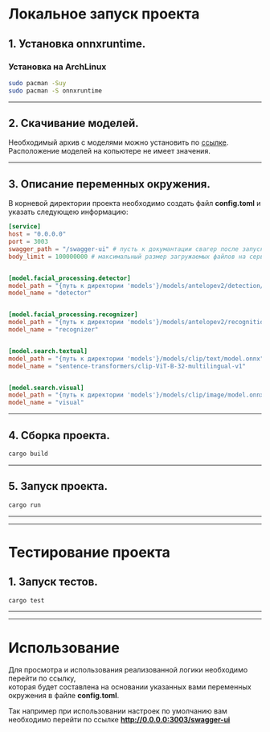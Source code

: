 # Локальное запуск проекта


## 1. Установка onnxruntime.

### Установка на ArchLinux
``` zsh
sudo pacman -Suy
sudo pacman -S onnxruntime
```

---

## 2. Скачивание моделей.

Необходимый архив с моделями можно установить по [ссылке](https://disk.yandex.ru/d/10OegiujsUYQ1A).\
Расположение моделей на копьютере не имеет значения.

---

## 3. Описание переменных окружения.

В корневой директории проекта необходимо создать файл **config.toml** и указать следующею информацию:

``` toml
[service]
host = "0.0.0.0"
port = 3003
swagger_path = "/swagger-ui" # пусть к докумантации свагер после запуска проекта
body_limit = 100000000 # максимальный размер загружаемых файлов на сервер (в байтах)


[model.facial_processing.detector]
model_path = "{путь к директории 'models'}/models/antelopev2/detection/model.onnx"
model_name = "detector"


[model.facial_processing.recognizer]
model_path = "{путь к директории 'models'}/models/antelopev2/recognition/model.onnx"
model_name = "recognizer"


[model.search.textual]
model_path = "{путь к директории 'models'}/models/clip/text/model.onnx"
model_name = "sentence-transformers/clip-ViT-B-32-multilingual-v1"


[model.search.visual]
model_path = "{путь к директории 'models'}/models/clip/image/model.onnx"
model_name = "visual"
```

---

## 4. Сборка проекта.

``` zsh
cargo build
```

---

## 5. Запуск проекта.

``` zsh
cargo run
```

---
---

# Тестирование проекта


## 1. Запуск тестов.

``` zsh
cargo test
```

---
---

# Использование

Для просмотра и использования реализованной логики необходимо перейти по ссылку, \
которая будет составлена на основании указанных вами переменных окружения в файле **config.toml**.

Так например при использовании настроек по умолчанию вам необходимо перейти по ссылке **http://0.0.0.0:3003/swagger-ui**
